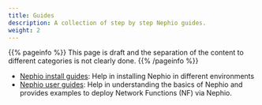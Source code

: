 ```yaml
---
title: Guides
description: A collection of step by step Nephio guides.
weight: 2
---
```


{{% pageinfo %}}
This page is draft and the separation of the content to different categories is not clearly done. 
{{% /pageinfo %}}


* [Nephio install guides](./install-guides/): Help in installing Nephio in different environments
* [Nephio user guides](/content/en/docs/guides/user-guides/_index.md_): Help in understanding the basics of Nephio and provides examples to deploy Network Functions (NF) via Nephio. 
